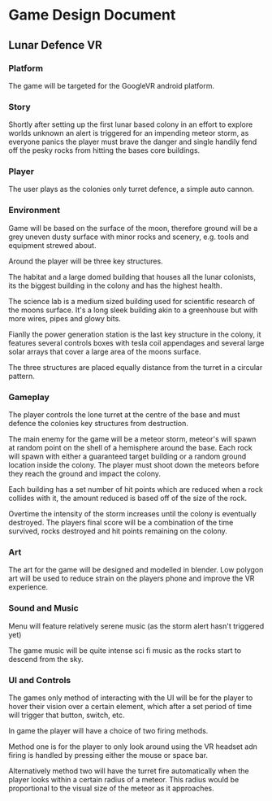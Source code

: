 # Game Design Document

## Lunar Defence VR

### Platform

The game will be targeted for the GoogleVR android platform.

### Story

Shortly after setting up the first lunar based colony in an effort to explore worlds unknown an alert is triggered for an impending meteor storm, as everyone panics the player must brave the danger and single handily fend off the pesky rocks from hitting the bases core buildings.

### Player

The user plays as the colonies only turret defence, a simple auto cannon.

### Environment

Game will be based on the surface of the moon, therefore ground will be a grey uneven dusty surface with minor rocks and scenery, e.g. tools and equipment strewed about.

Around the player will be three key structures.

The habitat and a large domed building that houses all the lunar colonists, its the biggest building in the colony and has the highest health.

The science lab is a medium sized building used for scientific research of the moons surface. It's a long sleek building akin to a greenhouse but with more wires, pipes and glowy bits.

Fianlly the power generation station is the last key structure in the colony, it features several controls boxes with tesla coil appendages and several large solar arrays that cover a large area of the moons surface.

The three structures are placed equally distance from the turret in a circular pattern.

### Gameplay

The player controls the lone turret at the centre of the base and must defence the colonies key structures from destruction.

The main enemy for the game will be a meteor storm, meteor's will spawn at random point on the shell of a hemisphere around the base. Each rock will spawn with either a guaranteed target building or a random ground location inside the colony. The player must shoot down the meteors before they reach the ground and impact the colony.

Each building has a set number of hit points which are reduced when a rock collides with it, the amount reduced is based off of the size of the rock.

Overtime the intensity of the storm increases until the colony is eventually destroyed. The players final score will be a combination of the time survived, rocks destroyed and hit points remaining on the colony.

### Art

The art for the game will be designed and modelled in blender. Low polygon art will be used to reduce strain on the players phone and improve the VR experience.

### Sound and Music

Menu will feature relatively serene music (as the storm alert hasn't triggered yet)

The game music will be quite intense sci fi music as the rocks start to descend from the sky.

### UI and Controls

The games only method of interacting with the UI will be for the player to hover their vision over a certain element, which after a set period of time will trigger that button, switch, etc.

In game the player will have a choice of two firing methods.

Method one is for the player to only look around using the VR headset adn firing is handled by pressing either the mouse or space bar.

Alternatively method two will have the turret fire automatically when the player looks within a certain radius of a meteor. This radius would be proportional to the visual size of the meteor as it approaches.

